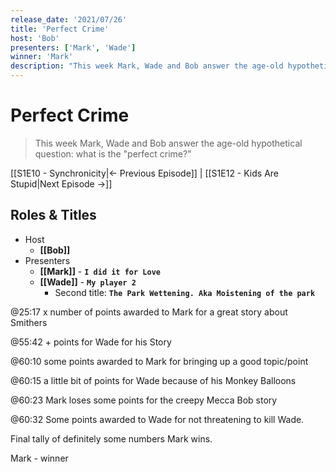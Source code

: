 ```yaml
---
release_date: '2021/07/26'
title: 'Perfect Crime'
host: 'Bob'
presenters: ['Mark', 'Wade']
winner: 'Mark'
description: "This week Mark, Wade and Bob answer the age-old hypothetical question: what is the \"perfect crime?\""
---
```


# Perfect Crime

> This week Mark, Wade and Bob answer the age-old hypothetical question: what is the "perfect crime?"

[[S1E10 - Synchronicity|← Previous Episode]] | [[S1E12 - Kids Are Stupid|Next Episode →]]

## Roles & Titles

- Host
  - **[[Bob]]**
- Presenters
  - **[[Mark]]** - **`I did it for Love`**
  - **[[Wade]]** - **`My player 2`**
    - Second title: **`The Park Wettening. Aka Moistening of the park`**

@25:17 x number of points awarded to Mark for a great story about Smithers

@55:42 + points for Wade for his Story

@60:10 some points awarded to Mark for bringing up a good topic/point

@60:15 a little bit of points for Wade because of his Monkey Balloons

@60:23 Mark loses some points for the creepy Mecca Bob story

@60:32 Some points awarded to Wade for not threatening to kill Wade.

Final tally of definitely some numbers Mark wins.

Mark - winner